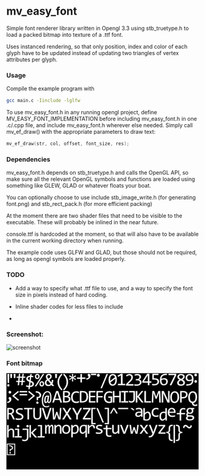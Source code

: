 # mv_easy_font

Simple font renderer library written in Opengl 3.3 using stb_truetype.h to load a packed bitmap into texture of a .ttf font. 

Uses instanced rendering, so that only position, index and color of each glyph have to be updated instead of updating two triangles of vertex attributes per glyph. 

### Usage
Compile the example program with 
```bash
gcc main.c -Iinclude -lglfw
```

To use mv_easy_font.h in any running opengl project, define MV_EASY_FONT_IMPLEMENTATION before including mv_easy_font.h in one .c/.cpp file, and include mv_easy_font.h wherever else needed. Simply call mv_ef_draw() with the appropriate parameters to draw text:
```C
mv_ef_draw(str, col, offset, font_size, res);
```

### Dependencies

mv_easy_font.h depends on stb_truetype.h and calls the OpenGL API, so make sure all the relevant OpenGL symbols and functions are loaded using something like GLEW, GLAD or whatever floats your boat.

You can optionally choose to use include stb_image_write.h (for generating font.png) and stb_rect_pack.h (for more efficient packing)

At the moment there are two shader files that need to be visible to the executable. These will probably be inlined in the near future.

console.ttf is hardcoded at the moment, so that will also have to be available in the current working directory when running.

The example code uses GLFW and GLAD, but those should not be required, as long as opengl symbols are loaded properly.

### TODO

- Add a way to specify what .ttf file to use, and a way to specify the font size in pixels instead of hard coding. 

- Inline shader codes for less files to include

- 

### Screenshot:
![screenshot](http://i.imgur.com/zSHHVo7.png)

### Font bitmap

![font](font.png)
